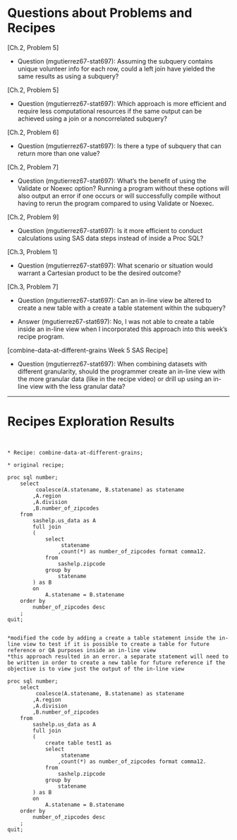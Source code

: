 
# Questions about Problems and Recipes

[Ch.2, Problem 5]
* Question (mgutierrez67-stat697): Assuming the subquery contains unique volunteer info for each row, could a left join have yielded the same results as using a subquery? 

[Ch.2, Problem 5]
* Question (mgutierrez67-stat697): Which approach is more efficient and require less computational resources if the same output can be achieved using a join or a noncorrelated subquery? 

[Ch.2, Problem 6]
* Question (mgutierrez67-stat697): Is there a type of subquery that can return more than one value?

[Ch.2, Problem 7]
* Question (mgutierrez67-stat697): What’s the benefit of using the Validate or Noexec option? Running a program without these options will also output an error if one occurs or will successfully compile without having to rerun the program compared to using Validate or Noexec.

[Ch.2, Problem 9]
* Question (mgutierrez67-stat697): Is it more efficient to conduct calculations using SAS data steps instead of inside a Proc SQL?

[Ch.3, Problem 1]
* Question (mgutierrez67-stat697): What scenario or situation would warrant a Cartesian product to be the desired outcome?

[Ch.3, Problem 7]
* Question (mgutierrez67-stat697): Can an in-line view be altered to create a new table with a create a table statement within the subquery? 
- Answer (mgutierrez67-stat697): No, I was not able to create a table inside an in-line view when I incorporated this approach into this week’s recipe program. 

[combine-data-at-different-grains Week 5 SAS Recipe]
* Question (mgutierrez67-stat697): When combining datasets with different granularity, should the programmer create an in-line view with the more granular data (like in the recipe video) or drill up using an in-line view with the less granular data?


***
# Recipes Exploration Results


```


* Recipe: combine-data-at-different-grains;

* original recipe;

proc sql number;
    select
         coalesce(A.statename, B.statename) as statename
        ,A.region
        ,A.division
        ,B.number_of_zipcodes
    from
        sashelp.us_data as A
        full join
        (
            select
                 statename
                ,count(*) as number_of_zipcodes format comma12.
            from
                sashelp.zipcode
            group by
                statename
        ) as B
        on
            A.statename = B.statename
    order by
        number_of_zipcodes desc
    ;
quit;


*modified the code by adding a create a table statement inside the in-line view to test if it is possible to create a table for future reference or QA purposes inside an in-line view 
*this approach resulted in an error. a separate statement will need to be written in order to create a new table for future reference if the objective is to view just the output of the in-line view

proc sql number;
    select
         coalesce(A.statename, B.statename) as statename
        ,A.region
        ,A.division
        ,B.number_of_zipcodes
    from
        sashelp.us_data as A
        full join
        (
            create table test1 as
            select
                 statename
                ,count(*) as number_of_zipcodes format comma12.
            from
                sashelp.zipcode
            group by
                statename
        ) as B
        on
            A.statename = B.statename
    order by
        number_of_zipcodes desc
    ;
quit;


```
